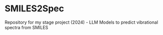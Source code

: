 # SMILES2Spec
Repository for my stage project (2024) - LLM Models to predict vibrational spectra from SMILES
